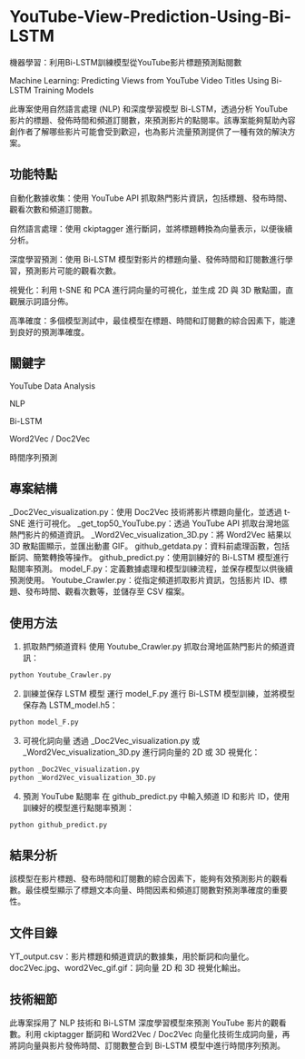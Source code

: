 # YouTube-View-Prediction-Using-Bi-LSTM
機器學習：利用Bi-LSTM訓練模型從YouTube影片標題預測點閱數

Machine Learning: Predicting Views from YouTube Video Titles Using Bi-LSTM Training Models

此專案使用自然語言處理 (NLP) 和深度學習模型 Bi-LSTM，透過分析 YouTube 影片的標題、發佈時間和頻道訂閱數，來預測影片的點閱率。該專案能夠幫助內容創作者了解哪些影片可能會受到歡迎，也為影片流量預測提供了一種有效的解決方案。

## 功能特點
自動化數據收集：使用 YouTube API 抓取熱門影片資訊，包括標題、發布時間、觀看次數和頻道訂閱數。

自然語言處理：使用 ckiptagger 進行斷詞，並將標題轉換為向量表示，以便後續分析。

深度學習預測：使用 Bi-LSTM 模型對影片的標題向量、發佈時間和訂閱數進行學習，預測影片可能的觀看次數。

視覺化：利用 t-SNE 和 PCA 進行詞向量的可視化，並生成 2D 與 3D 散點圖，直觀展示詞語分佈。

高準確度：多個模型測試中，最佳模型在標題、時間和訂閱數的綜合因素下，能達到良好的預測準確度。

## 關鍵字
YouTube Data Analysis

NLP

Bi-LSTM

Word2Vec / Doc2Vec

時間序列預測

## 專案結構
_Doc2Vec_visualization.py：使用 Doc2Vec 技術將影片標題向量化，並透過 t-SNE 進行可視化。
_get_top50_YouTube.py：透過 YouTube API 抓取台灣地區熱門影片的頻道資訊。
_Word2Vec_visualization_3D.py：將 Word2Vec 結果以 3D 散點圖顯示，並匯出動畫 GIF。
github_getdata.py：資料前處理函數，包括斷詞、簡繁轉換等操作。
github_predict.py：使用訓練好的 Bi-LSTM 模型進行點閱率預測。
model_F.py：定義數據處理和模型訓練流程，並保存模型以供後續預測使用。
Youtube_Crawler.py：從指定頻道抓取影片資訊，包括影片 ID、標題、發布時間、觀看次數等，並儲存至 CSV 檔案。

## 使用方法
1. 抓取熱門頻道資料
使用 Youtube_Crawler.py 抓取台灣地區熱門影片的頻道資訊：

```bash
python Youtube_Crawler.py
```

2. 訓練並保存 LSTM 模型
運行 model_F.py 進行 Bi-LSTM 模型訓練，並將模型保存為 LSTM_model.h5：

```bash
python model_F.py
```

3. 可視化詞向量
透過 _Doc2Vec_visualization.py 或 _Word2Vec_visualization_3D.py 進行詞向量的 2D 或 3D 視覺化：

```bash
python _Doc2Vec_visualization.py
python _Word2Vec_visualization_3D.py
```

4. 預測 YouTube 點閱率
在 github_predict.py 中輸入頻道 ID 和影片 ID，使用訓練好的模型進行點閱率預測：

```bash
python github_predict.py
```

## 結果分析
該模型在影片標題、發布時間和訂閱數的綜合因素下，能夠有效預測影片的觀看數。最佳模型顯示了標題文本向量、時間因素和頻道訂閱數對預測準確度的重要性。

## 文件目錄
YT_output.csv：影片標題和頻道資訊的數據集，用於斷詞和向量化。
doc2Vec.jpg、word2Vec_gif.gif：詞向量 2D 和 3D 視覺化輸出。

## 技術細節
此專案採用了 NLP 技術和 Bi-LSTM 深度學習模型來預測 YouTube 影片的觀看數。利用 ckiptagger 斷詞和 Word2Vec / Doc2Vec 向量化技術生成詞向量，再將詞向量與影片發佈時間、訂閱數整合到 Bi-LSTM 模型中進行時間序列預測。
